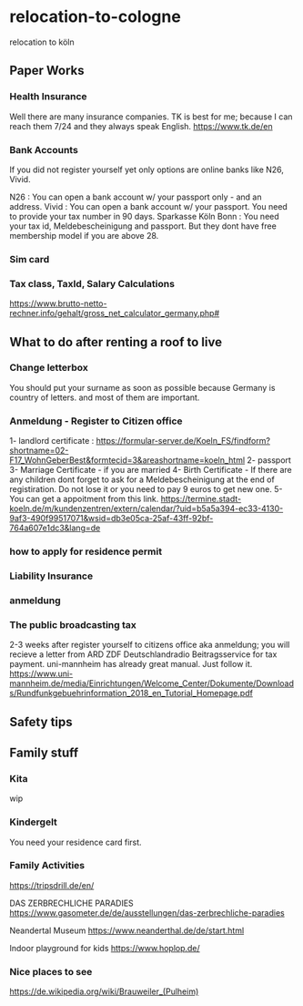 # relocation-to-cologne
relocation to köln

## Paper Works 

### Health Insurance

Well there are many insurance companies. 
TK is best for me; because I can reach them 7/24 and they always speak English. 
https://www.tk.de/en 


### Bank Accounts 
If you did not register yourself yet only options are online banks like N26, Vivid.

N26 : You can open a bank account w/ your passport only - and an address. 
Vivid : You can open a bank account w/ your passport. You need to provide your tax number in 90 days.
Sparkasse Köln Bonn : You need your tax id, Meldebescheinigung and passport. But they dont have free membership model if you are above 28.
 
### Sim card

### Tax class, TaxId, Salary Calculations 
https://www.brutto-netto-rechner.info/gehalt/gross_net_calculator_germany.php#

## What to do after renting a roof to live
### Change letterbox
You should put your surname as soon as possible because Germany is country of letters. and most of them are important.

### Anmeldung - Register to Citizen office
1- landlord certificate : https://formular-server.de/Koeln_FS/findform?shortname=02-F17_WohnGeberBest&formtecid=3&areashortname=koeln_html
2- passport 
3- Marriage Certificate - if you are married
4- Birth Certificate - If there are any children
dont forget to ask for a Meldebescheinigung at the end of registiration.
Do not lose it or you need to pay 9 euros to get new one. 
5- You can get a appoitment from this link. 
https://termine.stadt-koeln.de/m/kundenzentren/extern/calendar/?uid=b5a5a394-ec33-4130-9af3-490f99517071&wsid=db3e05ca-25af-43ff-92bf-764a607e1dc3&lang=de 

### how to apply for residence permit
### Liability Insurance 
### anmeldung  
### The public broadcasting tax 
2-3 weeks after register yourself to citizens office aka anmeldung; you will recieve a letter from ARD ZDF Deutschlandradio Beitragsservice for tax payment.
uni-mannheim has already great manual. Just follow it.
https://www.uni-mannheim.de/media/Einrichtungen/Welcome_Center/Dokumente/Downloads/Rundfunkgebuehrinformation_2018_en_Tutorial_Homepage.pdf 
 
## Safety tips 


## Family stuff
### Kita
wip

### Kindergelt 
You need your residence card first. 

###  Family Activities

https://tripsdrill.de/en/

DAS ZERBRECHLICHE PARADIES
https://www.gasometer.de/de/ausstellungen/das-zerbrechliche-paradies

Neandertal Museum
https://www.neanderthal.de/de/start.html

Indoor playground for kids
https://www.hoplop.de/

### Nice places to see

https://de.wikipedia.org/wiki/Brauweiler_(Pulheim) 



